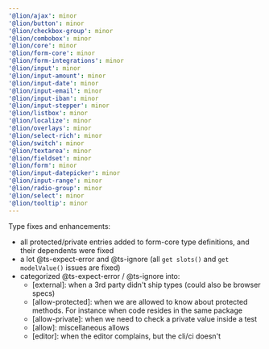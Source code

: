 ```yaml
---
'@lion/ajax': minor
'@lion/button': minor
'@lion/checkbox-group': minor
'@lion/combobox': minor
'@lion/core': minor
'@lion/form-core': minor
'@lion/form-integrations': minor
'@lion/input': minor
'@lion/input-amount': minor
'@lion/input-date': minor
'@lion/input-email': minor
'@lion/input-iban': minor
'@lion/input-stepper': minor
'@lion/listbox': minor
'@lion/localize': minor
'@lion/overlays': minor
'@lion/select-rich': minor
'@lion/switch': minor
'@lion/textarea': minor
'@lion/fieldset': minor
'@lion/form': minor
'@lion/input-datepicker': minor
'@lion/input-range': minor
'@lion/radio-group': minor
'@lion/select': minor
'@lion/tooltip': minor
---
```


Type fixes and enhancements:

- all protected/private entries added to form-core type definitions, and their dependents were fixed
- a lot @ts-expect-error and @ts-ignore (all `get slots()` and `get modelValue()` issues are fixed)
- categorized @ts-expect-error / @ts-ignore into:
  - [external]: when a 3rd party didn't ship types (could also be browser specs)
  - [allow-protected]: when we are allowed to know about protected methods. For instance when code
    resides in the same package
  - [allow-private]: when we need to check a private value inside a test
  - [allow]: miscellaneous allows
  - [editor]: when the editor complains, but the cli/ci doesn't
